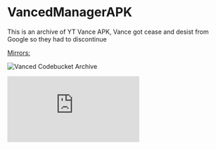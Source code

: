 # VancedManagerAPK

This is an archive of YT Vance APK, Vance got cease and desist from Google so they had to discontinue


<ins>Mirrors:</ins>

![Vanced Codebucket Archive](https://mirror.codebucket.de/vanced)

![Vanced Torrent Archive](https://cdn.discordapp.com/attachments/517803059821281280/952172592251408414/Vanced.torrent)
